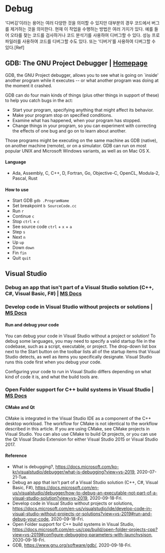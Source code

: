 # Debug
‘디버깅’이라는 용어는 여러 다양한 것을 의미할 수 있지만 대부분의 경우 코드에서 버그를 제거하는 것을 의미한다. 현재 이 작업을 수행하는 방법은 여러 가지가 있다. 예를 들어 오타를 찾는 코드를 검사하거나 코드 분석기를 사용하여 디버그할 수 있다. 성능 프로파일러를 사용하여 코드를 디버그할 수도 있다. 또는 ‘디버거’를 사용하여 디버그할 수 있다.[Ref]

## GDB: The GNU Project Debugger | [Homepage](https://www.gnu.org/software/gdb/)
GDB, the GNU Project debugger, allows you to see what is going on `inside' another program while it executes -- or what another program was doing at the moment it crashed.

GDB can do four main kinds of things (plus other things in support of these) to help you catch bugs in the act:
- Start your program, specifying anything that might affect its behavior.
- Make your program stop on specified conditions.
- Examine what has happened, when your program has stopped.
- Change things in your program, so you can experiment with correcting the effects of one bug and go on to learn about another.

Those programs might be executing on the same machine as GDB (native), on another machine (remote), or on a simulator. GDB can run on most popular UNIX and Microsoft Windows variants, as well as on Mac OS X.
#### Language
- Ada, Assembly, C, C++, D, Fortran, Go, Objective-C, OpenCL, Modula-2, Pascal, Rust

#### How to use
- Start GDB `gdb .ProgramName`
- Set breakpoint `b SourceCode.cc`
- Run `r`
- Continue `c`
- Stop `ctrl` + `c`
- See source code `ctrl` + `x` + `a`
- Step `s`
- Next `n`
- Up `up`
- Down `down`
- Fin `fin`
- Quit `quit`

## Visual Studio
### Debug an app that isn't part of a Visual Studio solution (C++, C#, Visual Basic, F#) | [MS Docs](https://docs.microsoft.com/en-us/visualstudio/debugger/how-to-debug-an-executable-not-part-of-a-visual-studio-solution?view=vs-2019)

### Develop code in Visual Studio without projects or solutions | [MS Docs](https://docs.microsoft.com/en-us/visualstudio/ide/develop-code-in-visual-studio-without-projects-or-solutions?view=vs-2019#run-and-debug-your-code)
#### Run and debug your code
You can debug your code in Visual Studio without a project or solution! To debug some languages, you may need to specify a valid startup file in the codebase, such as a script, executable, or project. The drop-down list box next to the Start button on the toolbar lists all of the startup items that Visual Studio detects, as well as items you specifically designate. Visual Studio runs this code first when you debug your code.

Configuring your code to run in Visual Studio differs depending on what kind of code it is, and what the build tools are.

### Open Folder support for C++ build systems in Visual Studio | [MS Docs](https://docs.microsoft.com/en-us/cpp/build/open-folder-projects-cpp?view=vs-2019#configure-debugging-parameters-with-launchvsjson)
#### CMake and Qt
CMake is integrated in the Visual Studio IDE as a component of the C++ desktop workload. The workflow for CMake is not identical to the workflow described in this article. If you are using CMake, see CMake projects in Visual Studio. You can also use CMake to build Qt projects, or you can use the Qt Visual Studio Extension for either Visual Studio 2015 or Visual Studio 2017.

#### Reference
- What is debugging?, https://docs.microsoft.com/ko-kr/visualstudio/debugger/what-is-debugging?view=vs-2019, 2020-07-21-Tue.
- Debug an app that isn't part of a Visual Studio solution (C++, C#, Visual Basic, F#), https://docs.microsoft.com/en-us/visualstudio/debugger/how-to-debug-an-executable-not-part-of-a-visual-studio-solution?view=vs-2019, 2020-09-18-Fri.
- Develop code in Visual Studio without projects or solutions, https://docs.microsoft.com/en-us/visualstudio/ide/develop-code-in-visual-studio-without-projects-or-solutions?view=vs-2019#run-and-debug-your-code, 2020-09-18-Fri.
- Open Folder support for C++ build systems in Visual Studio, https://docs.microsoft.com/en-us/cpp/build/open-folder-projects-cpp?view=vs-2019#configure-debugging-parameters-with-launchvsjson, 2020-09-18-Fri.
- GDB, https://www.gnu.org/software/gdb/, 2020-09-18-Fri.
